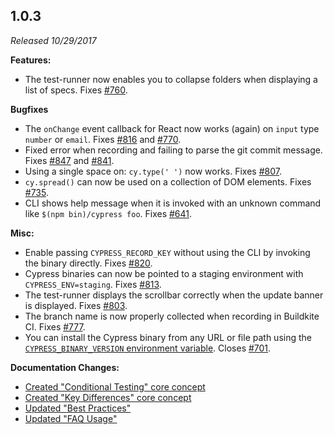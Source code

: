 ## 1.0.3

_Released 10/29/2017_

**Features:**

- The test-runner now enables you to collapse folders when displaying a list of
  specs. Fixes [#760](https://github.com/cypress-io/cypress/issues/760).

**Bugfixes**

- The `onChange` event callback for React now works (again) on `input` type
  `number` or `email`. Fixes
  [#816](https://github.com/cypress-io/cypress/issues/816) and
  [#770](https://github.com/cypress-io/cypress/issues/770).
- Fixed error when recording and failing to parse the git commit message. Fixes
  [#847](https://github.com/cypress-io/cypress/issues/847) and
  [#841](https://github.com/cypress-io/cypress/issues/841).
- Using a single space on: `cy.type(' ')` now works. Fixes
  [#807](https://github.com/cypress-io/cypress/issues/807).
- `cy.spread()` can now be used on a collection of DOM elements. Fixes
  [#735](https://github.com/cypress-io/cypress/issues/735).
- CLI shows help message when it is invoked with an unknown command like
  `$(npm bin)/cypress foo`. Fixes
  [#641](https://github.com/cypress-io/cypress/issues/641).

**Misc:**

- Enable passing `CYPRESS_RECORD_KEY` without using the CLI by invoking the
  binary directly. Fixes
  [#820](https://github.com/cypress-io/cypress/issues/820).
- Cypress binaries can now be pointed to a staging environment with
  `CYPRESS_ENV=staging`. Fixes
  [#813](https://github.com/cypress-io/cypress/issues/813).
- The test-runner displays the scrollbar correctly when the update banner is
  displayed. Fixes [#803](https://github.com/cypress-io/cypress/issues/803).
- The branch name is now properly collected when recording in Buildkite CI.
  Fixes [#777](https://github.com/cypress-io/cypress/issues/777).
- You can install the Cypress binary from any URL or file path using the
  [`CYPRESS_BINARY_VERSION` environment variable](/guides/getting-started/installing-cypress#Advanced).
  Closes [#701](https://github.com/cypress-io/cypress/issues/701).

**Documentation Changes:**

- [Created "Conditional Testing" core concept](/guides/core-concepts/conditional-testing)
- [Created "Key Differences" core concept](/guides/overview/key-differences)
- [Updated "Best Practices"](/guides/references/best-practices)
- [Updated "FAQ Usage"](/faq/questions/using-cypress-faq)
